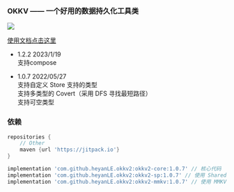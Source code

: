 ### OKKV —— 一个好用的数据持久化工具类

[![](https://jitpack.io/v/heyanLE/okkv2.svg)](https://jitpack.io/#heyanLE/okkv2)

[使用文档点击这里](https://github.com/heyanLE/okkv2/tree/main/doc/menu.md)

* 1.2.2 2023/1/19  
支持compose  

* 1.0.7 2022/05/27  
支持自定义 Store 支持的类型  
支持多类型的 Covert（采用 DFS 寻找最短路径）  
支持可空类型

### 依赖

```groovy
repositories {
    // Other
    maven {url 'https://jitpack.io'}
}
```

```groovy
implementation 'com.github.heyanLE.okkv2:okkv2-core:1.0.7' // 核心代码
implementation 'com.github.heyanLE.okkv2:okkv2-sp:1.0.7' // 使用 SharedPreference 储存
implementation 'com.github.heyanLE.okkv2:okkv2-mmkv:1.0.7' // 使用 MMKV 储存
```
